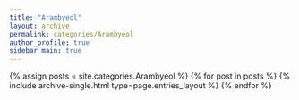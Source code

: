 ```yaml
---
title: "Arambyeol"
layout: archive
permalink: categories/Arambyeol
author_profile: true
sidebar_main: true
---
```



{% assign posts = site.categories.Arambyeol %}
{% for post in posts %} {% include archive-single.html type=page.entries_layout %} {% endfor %}
